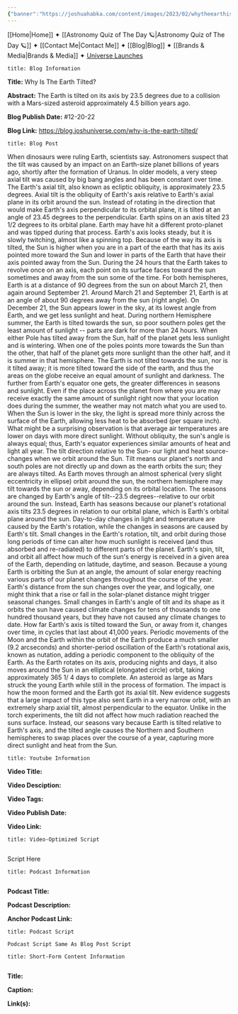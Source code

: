 ```yaml
---
{"banner":"https://joshuahabka.com/content/images/2023/02/whytheearthistilted--1-.png","banner_x":0.5,"dg-publish":true,"permalink":"/blog/why-is-the-earth-tilted/","dgPassFrontmatter":true,"noteIcon":"","created":"","updated":""}
---
```




<div class="transclusion internal-embed is-loaded"><div class="markdown-embed">



[[Home\|Home]] ✦ [[Astronomy Quiz of The Day 🪐\|Astronomy Quiz of The Day 🪐]] ✦ [[Contact Me\|Contact Me]] ✦ [[Blog\|Blog]] ✦ [[Brands & Media\|Brands & Media]] ✦ [Universe Launches](https://stardashusa.com/)


</div></div>


```ad-info
title: Blog Information
```

**Title:** Why Is The Earth Tilted?

**Abstract:** The Earth is tilted on its axis by 23.5 degrees due to a collision with a Mars-sized asteroid approximately 4.5 billion years ago. 

**Blog Publish Date:** #12-20-22

**Blog Link:** https://blog.joshuniverse.com/why-is-the-earth-tilted/

```ad-abstract
title: Blog Post
```

When dinosaurs were ruling Earth, scientists say. Astronomers suspect that the tilt was caused by an impact on an Earth-size planet billions of years ago, shortly after the formation of Uranus.
In older models, a very steep axial tilt was caused by big bang angles and has been constant over time. The Earth's axial tilt, also known as ecliptic obliquity, is approximately 23.5 degrees.
Axial tilt is the obliquity of Earth's axis relative to Earth's axial plane in its orbit around the sun. Instead of rotating in the direction that would make Earth's axis perpendicular to its orbital plane, it is tilted at an angle of 23.45 degrees to the perpendicular.
Earth spins on an axis tilted 23 1/2 degrees to its orbital plane. Earth may have hit a different proto-planet and was tipped during that process. Earth's axis looks steady, but it is slowly twitching, almost like a spinning top.
Because of the way its axis is tilted, the Sun is higher when you are in a part of the earth that has its axis pointed more toward the Sun and lower in parts of the Earth that have their axis pointed away from the Sun.
During the 24 hours that the Earth takes to revolve once on an axis, each point on its surface faces toward the sun sometimes and away from the sun some of the time. For both hemispheres, Earth is at a distance of 90 degrees from the sun on about March 21, then again around September 21. Around March 21 and September 21, Earth is at an angle of about 90 degrees away from the sun (right angle).
On December 21, the Sun appears lower in the sky, at its lowest angle from Earth, and we get less sunlight and heat. During northern Hemisphere summer, the Earth is tilted towards the sun, so poor southern poles get the least amount of sunlight -- parts are dark for more than 24 hours.
When either Pole has tilted away from the Sun, half of the planet gets less sunlight and is wintering. When one of the poles points more towards the Sun than the other, that half of the planet gets more sunlight than the other half, and it is summer in that hemisphere.
The Earth is not tilted towards the sun, nor is it tilted away; it is more tilted toward the side of the earth, and thus the areas on the globe receive an equal amount of sunlight and darkness. The further from Earth's equator one gets, the greater differences in seasons and sunlight. Even if the place across the planet from where you are may receive exactly the same amount of sunlight right now that your location does during the summer, the weather may not match what you are used to.
When the Sun is lower in the sky, the light is spread more thinly across the surface of the Earth, allowing less heat to be absorbed (per square inch). What might be a surprising observation is that average air temperatures are lower on days with more direct sunlight.
Without obliquity, the sun's angle is always equal; thus, Earth's equator experiences similar amounts of heat and light all year. The tilt direction relative to the Sun- our light and heat source- changes when we orbit around the Sun. Tilt means our planet's north and south poles are not directly up and down as the earth orbits the sun; they are always tilted.
As Earth moves through an almost spherical (very slight eccentricity in ellipse) orbit around the sun, the northern hemisphere may tilt towards the sun or away, depending on its orbital location. The seasons are changed by Earth's angle of tilt--23.5 degrees--relative to our orbit around the sun. Instead, Earth has seasons because our planet's rotational axis tilts 23.5 degrees in relation to our orbital plane, which is Earth's orbital plane around the sun.
Day-to-day changes in light and temperature are caused by the Earth's rotation, while the changes in seasons are caused by Earth's tilt. Small changes in the Earth's rotation, tilt, and orbit during those long periods of time can alter how much sunlight is received (and thus absorbed and re-radiated) to different parts of the planet. Earth's spin, tilt, and orbit all affect how much of the sun's energy is received in a given area of the Earth, depending on latitude, daytime, and season.
Because a young Earth is orbiting the Sun at an angle, the amount of solar energy reaching various parts of our planet changes throughout the course of the year. Earth's distance from the sun changes over the year, and logically, one might think that a rise or fall in the solar-planet distance might trigger seasonal changes.
Small changes in Earth's angle of tilt and its shape as it orbits the sun have caused climate changes for tens of thousands to one hundred thousand years, but they have not caused any climate changes to date. How far Earth's axis is tilted toward the Sun, or away from it, changes over time, in cycles that last about 41,000 years. Periodic movements of the Moon and the Earth within the orbit of the Earth produce a much smaller (9.2 arcseconds) and shorter-period oscillation of the Earth's rotational axis, known as nutation, adding a periodic component to the obliquity of the Earth.
As the Earth rotates on its axis, producing nights and days, it also moves around the Sun in an elliptical (elongated circle) orbit, taking approximately 365 1/ 4 days to complete.
An asteroid as large as Mars struck the young Earth while still in the process of formation. The impact is how the moon formed and the Earth got its axial tilt. New evidence suggests that a large impact of this type also sent Earth in a very narrow orbit, with an extremely sharp axial tilt, almost perpendicular to the equator.
Unlike in the torch experiments, the tilt did not affect how much radiation reached the suns surface. Instead, our seasons vary because Earth is tilted relative to Earth's axis, and the tilted angle causes the Northern and Southern hemispheres to swap places over the course of a year, capturing more direct sunlight and heat from the Sun.

```ad-info
title: Youtube Information
```

**Video Title:**

**Video Desciption:**

**Video Tags:**

**Video Publish Date:**

**Video Link:**

```ad-abstract
title: Video-Optimized Script


```

Script Here

```ad-info
title: Podcast Information


```

**Podcast Title:**

**Podcast Description:**

**Anchor Podcast Link:**

```ad-info
title: Podcast Script

Podcast Script Same As Blog Post Script

```


```ad-info
title: Short-Form Content Information


```

**Title:**

**Caption:**

**Link(s):**

